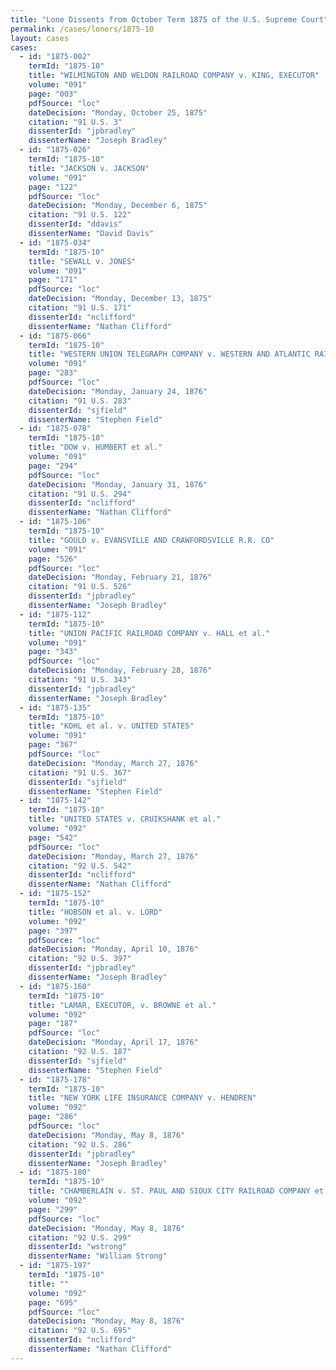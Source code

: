 ```yaml
---
title: "Lone Dissents from October Term 1875 of the U.S. Supreme Court"
permalink: /cases/loners/1875-10
layout: cases
cases:
  - id: "1875-002"
    termId: "1875-10"
    title: "WILMINGTON AND WELDON RAILROAD COMPANY v. KING, EXECUTOR"
    volume: "091"
    page: "003"
    pdfSource: "loc"
    dateDecision: "Monday, October 25, 1875"
    citation: "91 U.S. 3"
    dissenterId: "jpbradley"
    dissenterName: "Joseph Bradley"
  - id: "1875-026"
    termId: "1875-10"
    title: "JACKSON v. JACKSON"
    volume: "091"
    page: "122"
    pdfSource: "loc"
    dateDecision: "Monday, December 6, 1875"
    citation: "91 U.S. 122"
    dissenterId: "ddavis"
    dissenterName: "David Davis"
  - id: "1875-034"
    termId: "1875-10"
    title: "SEWALL v. JONES"
    volume: "091"
    page: "171"
    pdfSource: "loc"
    dateDecision: "Monday, December 13, 1875"
    citation: "91 U.S. 171"
    dissenterId: "nclifford"
    dissenterName: "Nathan Clifford"
  - id: "1875-066"
    termId: "1875-10"
    title: "WESTERN UNION TELEGRAPH COMPANY v. WESTERN AND ATLANTIC RAILROAD COMPANY"
    volume: "091"
    page: "283"
    pdfSource: "loc"
    dateDecision: "Monday, January 24, 1876"
    citation: "91 U.S. 283"
    dissenterId: "sjfield"
    dissenterName: "Stephen Field"
  - id: "1875-078"
    termId: "1875-10"
    title: "DOW v. HUMBERT et al."
    volume: "091"
    page: "294"
    pdfSource: "loc"
    dateDecision: "Monday, January 31, 1876"
    citation: "91 U.S. 294"
    dissenterId: "nclifford"
    dissenterName: "Nathan Clifford"
  - id: "1875-106"
    termId: "1875-10"
    title: "GOULD v. EVANSVILLE AND CRAWFORDSVILLE R.R. CO"
    volume: "091"
    page: "526"
    pdfSource: "loc"
    dateDecision: "Monday, February 21, 1876"
    citation: "91 U.S. 526"
    dissenterId: "jpbradley"
    dissenterName: "Joseph Bradley"
  - id: "1875-112"
    termId: "1875-10"
    title: "UNION PACIFIC RAILROAD COMPANY v. HALL et al."
    volume: "091"
    page: "343"
    pdfSource: "loc"
    dateDecision: "Monday, February 28, 1876"
    citation: "91 U.S. 343"
    dissenterId: "jpbradley"
    dissenterName: "Joseph Bradley"
  - id: "1875-135"
    termId: "1875-10"
    title: "KOHL et al. v. UNITED STATES"
    volume: "091"
    page: "367"
    pdfSource: "loc"
    dateDecision: "Monday, March 27, 1876"
    citation: "91 U.S. 367"
    dissenterId: "sjfield"
    dissenterName: "Stephen Field"
  - id: "1875-142"
    termId: "1875-10"
    title: "UNITED STATES v. CRUIKSHANK et al."
    volume: "092"
    page: "542"
    pdfSource: "loc"
    dateDecision: "Monday, March 27, 1876"
    citation: "92 U.S. 542"
    dissenterId: "nclifford"
    dissenterName: "Nathan Clifford"
  - id: "1875-152"
    termId: "1875-10"
    title: "HOBSON et al. v. LORD"
    volume: "092"
    page: "397"
    pdfSource: "loc"
    dateDecision: "Monday, April 10, 1876"
    citation: "92 U.S. 397"
    dissenterId: "jpbradley"
    dissenterName: "Joseph Bradley"
  - id: "1875-160"
    termId: "1875-10"
    title: "LAMAR, EXECUTOR, v. BROWNE et al."
    volume: "092"
    page: "187"
    pdfSource: "loc"
    dateDecision: "Monday, April 17, 1876"
    citation: "92 U.S. 187"
    dissenterId: "sjfield"
    dissenterName: "Stephen Field"
  - id: "1875-178"
    termId: "1875-10"
    title: "NEW YORK LIFE INSURANCE COMPANY v. HENDREN"
    volume: "092"
    page: "286"
    pdfSource: "loc"
    dateDecision: "Monday, May 8, 1876"
    citation: "92 U.S. 286"
    dissenterId: "jpbradley"
    dissenterName: "Joseph Bradley"
  - id: "1875-180"
    termId: "1875-10"
    title: "CHAMBERLAIN v. ST. PAUL AND SIOUX CITY RAILROAD COMPANY et al."
    volume: "092"
    page: "299"
    pdfSource: "loc"
    dateDecision: "Monday, May 8, 1876"
    citation: "92 U.S. 299"
    dissenterId: "wstrong"
    dissenterName: "William Strong"
  - id: "1875-197"
    termId: "1875-10"
    title: ""
    volume: "092"
    page: "695"
    pdfSource: "loc"
    dateDecision: "Monday, May 8, 1876"
    citation: "92 U.S. 695"
    dissenterId: "nclifford"
    dissenterName: "Nathan Clifford"
---
```

